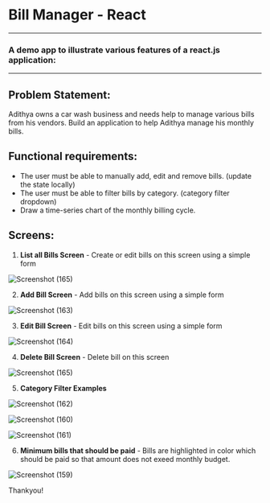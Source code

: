 # Bill Manager - React


- - -

### A demo app to illustrate various features of a react.js application:




- - -
## Problem Statement:

Adithya owns a car wash business and needs help to manage various bills from his vendors.
Build an application to help Adithya manage his monthly bills.


## Functional requirements:

- The user must be able to manually add, edit and remove bills. (update the state locally)
- The user must be able to filter bills by category. (category filter dropdown)
- Draw a time-series chart of the monthly billing cycle.


## Screens:

1. **List all Bills Screen** - Create or edit bills on this screen using a simple form


![Screenshot (165)](https://user-images.githubusercontent.com/52527470/198715753-f5346235-5ba1-4b19-80cd-1e9b20f547f0.png)


2. **Add Bill Screen** - Add bills on this screen using a simple form


![Screenshot (163)](https://user-images.githubusercontent.com/52527470/198715981-d1769c69-baf9-45f7-9bf1-d19a684e5f72.png)

3. **Edit Bill Screen** - Edit bills on this screen using a simple form


![Screenshot (164)](https://user-images.githubusercontent.com/52527470/198716171-de4cd30e-6bae-4451-8871-5655ebac4238.png)

4. **Delete Bill Screen** - Delete bill on this screen



![Screenshot (165)](https://user-images.githubusercontent.com/52527470/198716526-07a15b16-32be-4adb-94eb-6cafda3e9437.png)

5. **Category Filter Examples**


![Screenshot (162)](https://user-images.githubusercontent.com/52527470/198716745-70f95fc2-71f5-404e-8a9f-fe92c0303c65.png)

![Screenshot (160)](https://user-images.githubusercontent.com/52527470/198716754-e1128dc7-57bb-4f8a-b41e-935a8107ba53.png)

![Screenshot (161)](https://user-images.githubusercontent.com/52527470/198716821-46e7c2c8-2811-4134-94db-37e366c4b1ed.png)



6. **Minimum bills that should be paid** - Bills are highlighted in color which should be paid so that amount does not exeed monthly budget.


![Screenshot (159)](https://user-images.githubusercontent.com/52527470/198717271-ab8b7aab-57f7-42f1-bced-b30d8a2ae9f1.png)

Thankyou!
